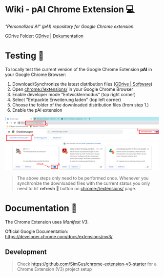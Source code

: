 # Wiki - pAI Chrome Extension :computer:

*"Personalized AI" (pAI) repository for Google Chrome extension.*

GDrive Folder: [GDrive | Dokumentation](https://drive.google.com/drive/folders/1pBqIvvLfcEXKi-nHX2-tu_SYiqeCzyYE?usp=share_link)

# Testing :microscope:

To locally test the current version of the Google Chrome Extension **pAI** in your Google Chrome Browser:

1. Download/Synchronize the latest distribution files ([GDrive | Software](https://drive.google.com/drive/u/0/folders/1hdiES6ifBHH_qJaHyJeREKVJokeppcb9))
2. Open [chrome://extensions/](chrome://extensions/) in your Google Chrome Browser
3. Enable developer mode "Entwicklermodus" (top right corner)
4. Select "Entpackte Erweiterung laden" (top left corner)
5. Choose the folder of the downloaded distribution files (from step 1.)
6. Enable the pAI extension

![](.readme/Wiki%20-%20Local%20Testing.png)

> The above steps only need to be performed once. Whenever you synchronize the downloaded files with the current status you only need to hit **refresh** :arrows_counterclockwise: button on [chrome://extensions/](chrome://extensions/) page.

# Documentation :notebook:

The Chrome Extension uses *Manifest V3*.

Official Google Documentation: https://developer.chrome.com/docs/extensions/mv3/

## Development 

> Check https://github.com/SimGus/chrome-extension-v3-starter for a Chrome Extension (V3) project setup
